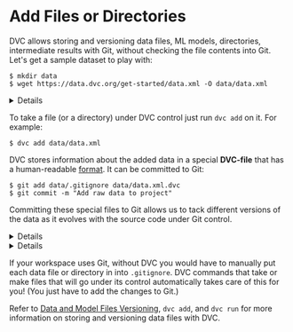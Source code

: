 # Add Files or Directories

DVC allows storing and versioning data files, ML models, directories,
intermediate results with Git, without checking the file contents into Git.
Let's get a sample dataset to play with:

```dvc
$ mkdir data
$ wget https://data.dvc.org/get-started/data.xml -O data/data.xml
```

<details>

### Expand if you're on Windows or having problems downloading from command line

If you experienced problems using `wget` or you're on Windows and you don't want
to install it, you'll need to use a browser to download `data.xml` and save it
into `data` subdirectory. To download, right-click
[this link](/s3/get-started/data.xml) and click `Save link as` (Chrome) or
`Save object as` (Firefox).

</details>

To take a file (or a directory) under DVC control just run `dvc add` on it. For
example:

```dvc
$ dvc add data/data.xml
```

DVC stores information about the added data in a special **DVC-file** that has a
human-readable [format](/doc/user-guide/dvc-file-format). It can be committed to
Git:

```dvc
$ git add data/.gitignore data/data.xml.dvc
$ git commit -m "Add raw data to project"
```

Committing these special files to Git allows us to tack different versions of
the data as it evolves with the source code under Git control.

<details>

### Expand to learn about DVC internals

You can see that actual data file has been moved to the cache directory, while
the entries in the workspace may be file links to the actual files in the DVC
cache.

```dvc
$ ls -R .dvc/cache
    .dvc/cache/a3:
    04afb96060aad90176268345e10355
```

`a304afb96060aad90176268345e10355` from above is an MD5 hash of the `data.xml`
file we just added to DVC. And if you check the `data/data.xml.dvc` DVC-file you
will see that it has this hash inside.

</details>

<details>

### Expand for an important note on cache performance

DVC tries to use reflinks\* by default to link your data files from the DVC
cache to the workspace, optimizing speed and storage space. However, reflinks
are not widely supported yet and DVC falls back to actually copying data files
to/from the cache **which can be very slow with large files**, and duplicates
storage requirements.

Hardlinks and symlinks are also available for optimized cache linking but,
(unlike reflinks) they carry the risk of accidentally corrupting the cache if
tacked data files are modified in the workspace.

See [Large Dataset Optimization](/docs/user-guide/large-dataset-optimization)
and `dvc config cache` for more information.

> \***copy-on-write links or "reflinks"** are a relatively new way to link files
> in UNIX-style file systems. Unlike hardlinks or symlinks, they support
> transparent [copy on write](https://en.wikipedia.org/wiki/Copy-on-write). This
> means that editing a reflinked file is always safe as all the other links to
> the file will reflect the changes.

</details>

If your workspace uses Git, without DVC you would have to manually put each data
file or directory in into `.gitignore`. DVC commands that take or make files
that will go under its control automatically takes care of this for you! (You
just have to add the changes to Git.)

Refer to
[Data and Model Files Versioning](/doc/use-cases/data-and-model-files-versioning),
`dvc add`, and `dvc run` for more information on storing and versioning data
files with DVC.
